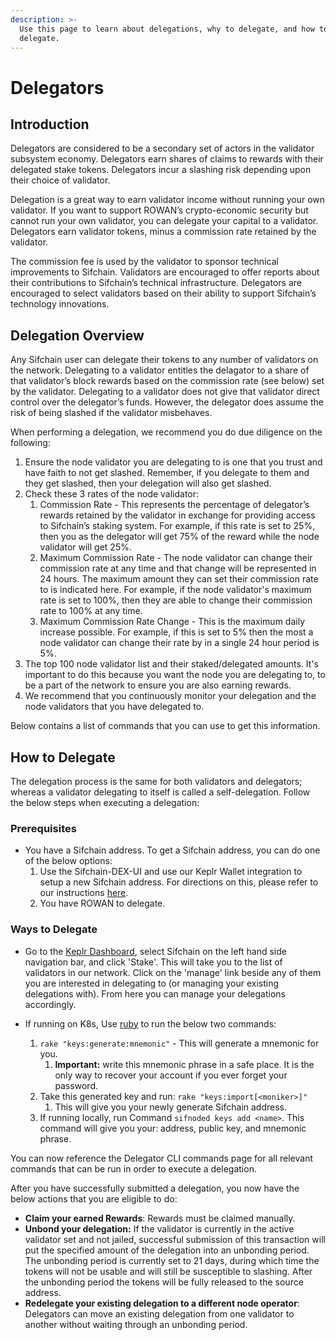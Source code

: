 ```yaml
---
description: >-
  Use this page to learn about delegations, why to delegate, and how to
  delegate.
---
```


# Delegators

## **Introduction**

Delegators are considered to be a secondary set of actors in the validator subsystem economy. Delegators earn shares of claims to rewards with their delegated stake tokens. Delegators incur a slashing risk depending upon their choice of validator.

Delegation is a great way to earn validator income without running your own validator.  If you want to support ROWAN’s crypto-economic security but cannot run your own validator, you can delegate your capital to a validator. Delegators earn validator tokens, minus a commission rate retained by the validator.

The commission fee is used by the validator to sponsor technical improvements to Sifchain. Validators are encouraged to offer reports about their contributions to Sifchain’s technical infrastructure. Delegators are encouraged to select validators based on their ability to support Sifchain’s technology innovations.

## **Delegation Overview**

Any Sifchain user can delegate their tokens to any number of validators on the network. Delegating to a validator entitles the delagator to a share of that validator’s block rewards based on the commission rate (see below) set by the validator. Delegating to a validator does not give that validator direct control over the delegator’s funds. However, the delegator does assume the risk of being slashed if the validator misbehaves.&#x20;

When performing a delegation, we recommend you do due diligence on the following:

1. Ensure the node validator you are delegating to is one that you trust and have faith to not get slashed. Remember, if you delegate to them and they get slashed, then your delegation will also get slashed.
2. Check these 3 rates of the node validator:&#x20;
   1. Commission Rate - This represents the percentage of delegator’s rewards retained by the validator in exchange for providing access to Sifchain’s staking system. For example, if this rate is set to 25%, then you as the delegator will get 75% of the reward while the node validator will get 25%.
   2. Maximum Commission Rate - The node validator can change their commission rate at any time and that change will be represented in 24 hours. The maximum amount they can set their commission rate to is indicated here. For example, if the node validator's maximum rate is set to 100%, then they are able to change their commission rate to 100% at any time.
   3. Maximum Commission Rate Change - This is the maximum daily increase possible. For example, if this is set to 5% then the most a node validator can change their rate by in a single 24 hour period is 5%.
3. The top 100 node validator list and their staked/delegated amounts. It's important to do this because you want the node you are delegating to, to be a part of the network to ensure you are also earning rewards.
4. We recommend that you continuously monitor your delegation and the node validators that you have delegated to.

Below contains a list of commands that you can use to get this information.

## **How to Delegate**&#x20;

The delegation process is the same for both validators and delegators; whereas a validator delegating to itself is called a self-delegation. Follow the below steps when executing a delegation:

### Prerequisites &#x20;

* You have a Sifchain address. To get a Sifchain address, you can do one of the below options:
  1. Use the Sifchain-DEX-UI and use our Keplr Wallet integration to setup a new Sifchain address. For directions on this, please refer to our instructions [here](https://docs.sifchain.finance/resources/sifchain-dex-ui#create-or-import-a-sifchain-address-with-keplr-wallet).
  2. You have ROWAN to delegate.&#x20;

### Ways to Delegate &#x20;

* Go to the [Keplr Dashboard](https://wallet.keplr.app/#/dashboard), select Sifchain on the left hand side navigation bar, and click 'Stake'. This will take you to the list of validators in our network. Click on the 'manage' link beside any of them you are interested in delegating to (or managing your existing delegations with). From here you can manage your delegations accordingly.



* If running on K8s, Use [ruby](https://www.ruby-lang.org/en/documentation/installation/) to run the below two commands:
  1. `rake "keys:generate:mnemonic"` - This will generate a mnemonic for you.
     1. **Important:** write this mnemonic phrase in a safe place. It is the only way to recover your account if you ever forget your password.
  2. Take this generated key and run: `rake "keys:import[<moniker>]"`
     1. This will give you your newly generate Sifchain address.
  3. If running locally, run Command `sifnoded keys add <name>`.  This command will give you your: address, public key, and mnemonic phrase.&#x20;

You can now reference the Delegator CLI commands page for all relevant commands that can be run in order to execute a delegation.

After you have successfully submitted a delegation, you now have the below actions that you are eligible to do:

* **Claim your earned Rewards**: Rewards must be claimed manually.
* **Unbond your delegation:** If the validator is currently in the active validator set and not jailed, successful submission of this transaction will put the specified amount of the delegation into an unbonding period. The unbonding period is currently set to 21 days, during which time the tokens will not be usable and will still be susceptible to slashing. After the unbonding period the tokens will be fully released to the source address.
* **Redelegate your existing delegation to a different node operator**: Delegators can move an existing delegation from one validator to another without waiting through an unbonding period.&#x20;

